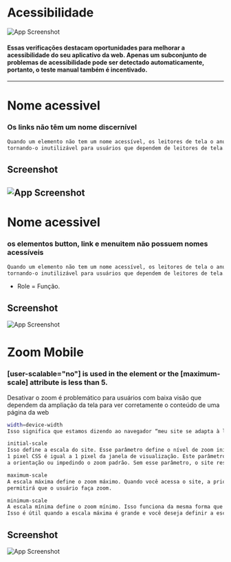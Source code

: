 # Acessibilidade
![App Screenshot](https://cdn.discordapp.com/attachments/993982266273452053/996466922986164354/unknown.png)
#### Essas verificações destacam oportunidades para melhorar a acessibilidade do seu aplicativo da web. Apenas um subconjunto de problemas de acessibilidade pode ser detectado automaticamente, portanto, o teste manual também é incentivado.
-----------------------------------------------------------------------------------------------------------------------
# Nome acessivel
### Os links não têm um nome discernível
```bash
Quando um elemento não tem um nome acessível, os leitores de tela o anunciam com um nome genérico,
tornando-o inutilizável para usuários que dependem de leitores de tela.
```
## Screenshot
![App Screenshot](https://media.discordapp.net/attachments/993982266273452053/996450231388487690/unknown.png)
------------------------------------------------------------------------------------------------------------------------
# Nome acessivel
### os elementos button, link e menuitem não possuem nomes acessíveis
```bash
Quando um elemento não tem um nome acessível, os leitores de tela o anunciam com um nome genérico,
tornando-o inutilizável para usuários que dependem de leitores de tela.
```
- Role = Função.
## Screenshot
![App Screenshot](https://media.discordapp.net/attachments/993982266273452053/996450443918069862/unknown.png)

# Zoom Mobile
### [user-scalable="no"] is used in the <meta name="viewport"> element or the [maximum-scale] attribute is less than 5.
Desativar o zoom é problemático para usuários com baixa visão que dependem da ampliação da tela para ver corretamente o conteúdo de uma página da web
```bash
width=device-width
Isso significa que estamos dizendo ao navegador “meu site se adapta à largura do seu dispositivo”.

initial-scale
Isso define a escala do site. Esse parâmetro define o nível de zoom inicial, o que significa que
1 pixel CSS é igual a 1 pixel da janela de visualização. Este parâmetro ajuda quando você está alterando
a orientação ou impedindo o zoom padrão. Sem esse parâmetro, o site responsivo não funcionará.

maximum-scale
A escala máxima define o zoom máximo. Quando você acessa o site, a prioridade máxima é maximum-scale=1 e não
permitirá que o usuário faça zoom.

minimum-scale
A escala mínima define o zoom mínimo. Isso funciona da mesma forma que acima, mas define a escala mínima.
Isso é útil quando a escala máxima é grande e você deseja definir a escala mínima.
```
## Screenshot
![App Screenshot](https://cdn.discordapp.com/attachments/993982266273452053/996461449947914240/unknown.png)
